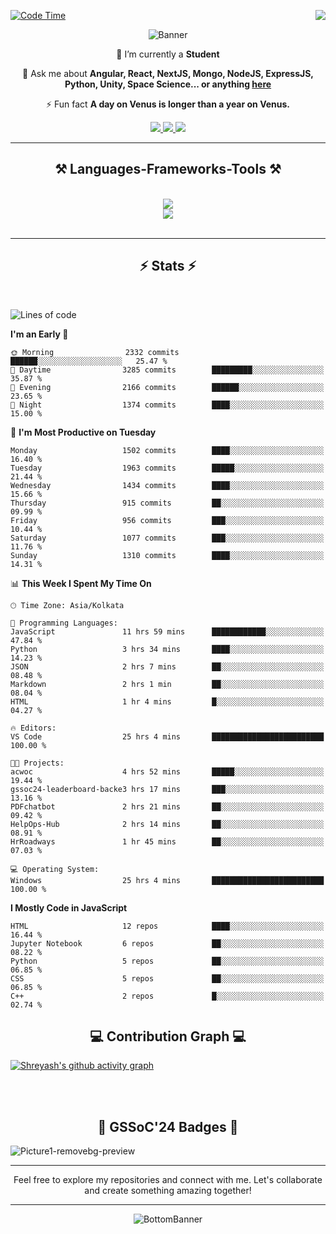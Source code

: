 <div>
 
<img align="right" src="https://visitor-badge.laobi.icu/badge?page_id=shreyash3087.shreyash3087" />

 [![Code Time](https://wakatime.com/badge/user/cd5f70df-e644-46f4-a03b-e1ce78615131.svg)](https://wakatime.com/@cd5f70df-e644-46f4-a03b-e1ce78615131)
 
</div>


<div align="center">
 
![Banner](https://github.com/user-attachments/assets/fe33d289-b057-4d85-ad76-3103802aa9e1)

</div>


<div align="center">
 
 🔭 I’m currently a **Student** 

💬 Ask me about **Angular, React, NextJS, Mongo, NodeJS, ExpressJS, Python, Unity, Space Science... or anything [here](https://github.com/shreyash3087/shreyash3087/issues)**

⚡ Fun fact **A day on Venus is longer than a year on Venus.**

</div>
 
<div align="center"> 
  <a href="mailto:shreyash3087@gmail.com">
    <img src="https://img.shields.io/badge/Gmail-333333?style=for-the-badge&logo=gmail&logoColor=red" />
  </a>
  <a href="https://www.linkedin.com/in/shreyash-srivastava-1a1161280" target="_blank">
    <img src="https://img.shields.io/badge/LinkedIn-0077B5?style=for-the-badge&logo=linkedin&logoColor=white" target="_blank" />
  </a>
  <a href="https://github.com/shreyash3087" target="_blank">
     <img src="https://img.shields.io/badge/Github-FF5722?style=for-the-badge&logo=github&logoColor=white" target="_blank" />
  </a>
</div>
<hr/>
 
<h2 align="center">⚒️ Languages-Frameworks-Tools ⚒️</h2>
<br/>
<div align="center">
    <img src="https://skillicons.dev/icons?i=react,bootstrap,html,css,vscode,github,figma,cpp,vercel,netlify" /><br>
    <img src="https://skillicons.dev/icons?i=tailwind,git,nodejs,python,javascript,typescript,express,firebase,mongodb,nextjs,unity,azure,blender" /><br>
</div>

<br/>
<hr/>

<h2 align="center">⚡ Stats ⚡</h2>

<br>
<div>
 
 
<!--START_SECTION:waka-->
![Lines of code](https://img.shields.io/badge/From%20Hello%20World%20I%27ve%20Written-4.9%20million%20lines%20of%20code-blue)

**I'm an Early 🐤** 

```text
🌞 Morning                2332 commits        ██████░░░░░░░░░░░░░░░░░░░   25.47 % 
🌆 Daytime                3285 commits        █████████░░░░░░░░░░░░░░░░   35.87 % 
🌃 Evening                2166 commits        ██████░░░░░░░░░░░░░░░░░░░   23.65 % 
🌙 Night                  1374 commits        ████░░░░░░░░░░░░░░░░░░░░░   15.00 % 
```
📅 **I'm Most Productive on Tuesday** 

```text
Monday                   1502 commits        ████░░░░░░░░░░░░░░░░░░░░░   16.40 % 
Tuesday                  1963 commits        █████░░░░░░░░░░░░░░░░░░░░   21.44 % 
Wednesday                1434 commits        ████░░░░░░░░░░░░░░░░░░░░░   15.66 % 
Thursday                 915 commits         ██░░░░░░░░░░░░░░░░░░░░░░░   09.99 % 
Friday                   956 commits         ███░░░░░░░░░░░░░░░░░░░░░░   10.44 % 
Saturday                 1077 commits        ███░░░░░░░░░░░░░░░░░░░░░░   11.76 % 
Sunday                   1310 commits        ████░░░░░░░░░░░░░░░░░░░░░   14.31 % 
```


📊 **This Week I Spent My Time On** 

```text
🕑︎ Time Zone: Asia/Kolkata

💬 Programming Languages: 
JavaScript               11 hrs 59 mins      ████████████░░░░░░░░░░░░░   47.84 % 
Python                   3 hrs 34 mins       ████░░░░░░░░░░░░░░░░░░░░░   14.23 % 
JSON                     2 hrs 7 mins        ██░░░░░░░░░░░░░░░░░░░░░░░   08.48 % 
Markdown                 2 hrs 1 min         ██░░░░░░░░░░░░░░░░░░░░░░░   08.04 % 
HTML                     1 hr 4 mins         █░░░░░░░░░░░░░░░░░░░░░░░░   04.27 % 

🔥 Editors: 
VS Code                  25 hrs 4 mins       █████████████████████████   100.00 % 

🐱‍💻 Projects: 
acwoc                    4 hrs 52 mins       █████░░░░░░░░░░░░░░░░░░░░   19.44 % 
gssoc24-leaderboard-backe3 hrs 17 mins       ███░░░░░░░░░░░░░░░░░░░░░░   13.16 % 
PDFchatbot               2 hrs 21 mins       ██░░░░░░░░░░░░░░░░░░░░░░░   09.42 % 
HelpOps-Hub              2 hrs 14 mins       ██░░░░░░░░░░░░░░░░░░░░░░░   08.91 % 
HrRoadways               1 hr 45 mins        ██░░░░░░░░░░░░░░░░░░░░░░░   07.03 % 

💻 Operating System: 
Windows                  25 hrs 4 mins       █████████████████████████   100.00 % 
```

**I Mostly Code in JavaScript** 

```text
HTML                     12 repos            ████░░░░░░░░░░░░░░░░░░░░░   16.44 % 
Jupyter Notebook         6 repos             ██░░░░░░░░░░░░░░░░░░░░░░░   08.22 % 
Python                   5 repos             ██░░░░░░░░░░░░░░░░░░░░░░░   06.85 % 
CSS                      5 repos             ██░░░░░░░░░░░░░░░░░░░░░░░   06.85 % 
C++                      2 repos             █░░░░░░░░░░░░░░░░░░░░░░░░   02.74 % 
```




<!--END_SECTION:waka-->

</div>

<div>
  <div align="center" ><h2 align="center">💻 Contribution Graph 💻</h2></div>
 
  [![Shreyash's github activity graph](https://github-readme-activity-graph.vercel.app/graph?username=shreyash3087&hide_border=true&theme=github)](https://github.com/ashutosh00710/github-readme-activity-graph)
 
</div>

<br/><br/>

<h2 align="center">🔰 GSSoC'24 Badges 🔰</h2>

![Picture1-removebg-preview](https://github.com/user-attachments/assets/4ece96a5-043a-44df-b51b-40738d3603ff)

<div align="center"> 
  <hr/>
  Feel free to explore my repositories and connect with me. Let's collaborate and create something amazing together!
  <hr/>
</div>

<div align="center">
 
![BottomBanner](https://github.com/user-attachments/assets/7afe064f-9b9f-401d-bec1-35c8625bb3dc)

</div>

